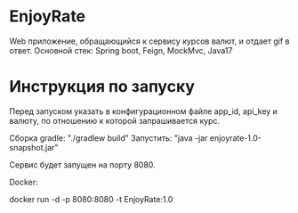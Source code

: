 # EnjoyRate
Web приложение, обращающийся к сервису курсов валют, и отдает gif в ответ.
Основной стек: Spring boot, Feign, MockMvc, Java17


# Инструкция по запуску
Перед запуском указать в конфигурационном файле app_id, api_key и валюту, по отношению к которой запрашивается курс.

Сборка gradle: "./gradlew build"
Запустить: "java -jar enjoyrate-1.0-snapshot.jar"

Сервис будет запущен на порту 8080.

Docker:

docker run -d -p 8080:8080 -t EnjoyRate:1.0

